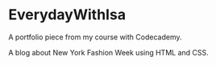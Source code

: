 # EverydayWithIsa

A portfolio piece from my course with Codecademy.

A blog about New York Fashion Week using HTML and CSS.
